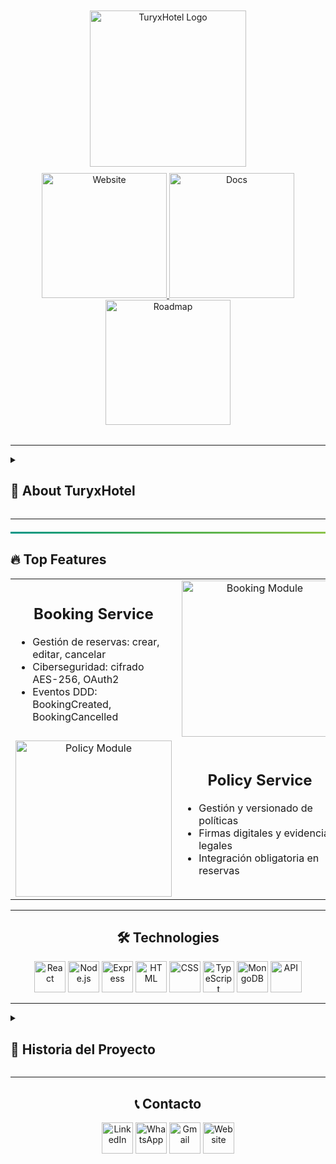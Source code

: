 <div align="center">
   <div style="gap: 10px; padding: 10px 20px;">        
       <img src="https://github.com/user-attachments/assets/xxxxxxxxxxxx" alt="TuryxHotel Logo" width="250">
   </div> 

   <table align="center">
      <tr>
         <a href="https://turyxhotel.netlify.app/" target="_blank" rel="noopener noreferrer">
            <img src="https://github.com/user-attachments/assets/yyyyyyyyyyyy" alt="Website" width="200"> 
         </a>  
      </tr>  
      <tr>
         <a href="https://drive.google.com/drive/folders/xxxxxxxxxxxxxxxxx" target="_blank" rel="noopener noreferrer">
            <img src="https://github.com/user-attachments/assets/zzzzzzzzzzzz" alt="Docs" width="200"> 
         </a>    
      </tr>
      <tr>   
         <a href="https://roadmap.sh/projects/turyxhotel" target="_blank" rel="noopener noreferrer">
            <img src="https://github.com/user-attachments/assets/aaaaaaaaaaaa" alt="Roadmap" width="200"> 
         </a>     
      </tr>
   </table>
</div>

---

<details>
   <summary><h2>🏨 About TuryxHotel</h2></summary>
<p align="center">

**TuryxHotel** es una plataforma integral para gestión hotelera con enfoque en **automatización**, **seguridad** y **experiencia del usuario**.  

✔ Gestión de reservas con ciberseguridad avanzada  
✔ Pasarela de pagos segura y tokenizada  
✔ Integración con WhatsApp y flujos automatizados (**n8n**)  
✔ Sistema de roles y perfiles para clientes, empresarios y administradores  
✔ Cumplimiento legal con módulo de políticas y auditoría  

</p>

<table align="center">
  <tr>
    <td align="right">
      <h2>🚀 Módulos Principales</h2>
      🔐 Servicio de Reserva con Ciberseguridad  
      💬 Chat y Grupos Estilo Red Social  
      📲 Integración con WhatsApp + n8n  
      💳 Pasarela de Pago Segura  
      👥 Sistema de Roles y Perfiles  
      🖼 Galería de Imágenes para Hoteles  
    </td>
    <td align="left">
       <a href="https://turyxhotel.netlify.app/">
       <img src="https://github.com/user-attachments/assets/bbbbbbbbbbbb" alt="App Preview" width="150">          
       </a>                     
       <a href="https://github.com/turyxhotel">
       <img src="https://github.com/user-attachments/assets/cccccccccccc" alt="GitHub" width="150">           
       </a>
    </td>
  </tr>
</table>
</details>

---

<hr style="border: none; height: 3px; background: linear-gradient(90deg, #009688, #4CAF50, #8BC34A); margin: 20px 0;">

<div>
   <h2>🔥 Top Features</h2>
   <table>
      <tr>
         <td>
            <div>
               <h2 align="center">Booking Service</h2>
               <ul>
                  <li>Gestión de reservas: crear, editar, cancelar</li>
                  <li>Ciberseguridad: cifrado AES-256, OAuth2</li>
                  <li>Eventos DDD: BookingCreated, BookingCancelled</li>
               </ul>
            </div>
         </td>
         <td align="center">
            <img src="https://github.com/user-attachments/assets/dddddddddddd" alt="Booking Module" width="250">
         </td>
      </tr>
      <tr>
         <td align="center">
            <img src="https://github.com/user-attachments/assets/eeeeeeeeeeee" alt="Policy Module" width="250">
         </td>
         <td>
            <div>
               <h2 align="center">Policy Service</h2>
               <ul>
                  <li>Gestión y versionado de políticas</li>
                  <li>Firmas digitales y evidencias legales</li>
                  <li>Integración obligatoria en reservas</li>
               </ul>
            </div>
         </td>
      </tr>
   </table>
</div>

---

<div align="center">
   <h2>🛠️ Technologies</h2>
   <p>
      <img src="https://github.com/user-attachments/assets/1eac8c20-efcf-45db-85ec-ae4bc656f06e" alt="React" width="50">
      <img src="https://github.com/user-attachments/assets/6091c091-8402-4a85-bb36-c48c3ff1d4ab" alt="Node.js" width="50">
      <img src="https://github.com/user-attachments/assets/37191562-bdc1-418d-888f-3de19f7dfe32" alt="Express" width="50">
      <img src="https://github.com/user-attachments/assets/51e27ad2-ded7-4994-ac7f-83aaa90cd221" alt="HTML" width="50">
      <img src="https://github.com/user-attachments/assets/7f33a537-4264-4d93-b5e1-ffce585b208f" alt="CSS" width="50">
      <img src="https://github.com/user-attachments/assets/4685736e-7ce9-45e9-b6c5-2d9ac7e4f0ab" alt="TypeScript" width="50">
      <img src="https://github.com/user-attachments/assets/9646bc56-c90b-45ef-98c4-df67e20ca65d" alt="MongoDB" width="50">
      <img src="https://github.com/user-attachments/assets/90cc58dd-fa77-4868-b1fc-e95bc8e6de3d" alt="API" width="50">
   </p>
</div>

---

<details>
   <summary><h2>📜 Historia del Proyecto</h2></summary>
<p>
TuryxHotel nació con la visión de transformar la industria hotelera mediante una plataforma digital que **automatiza procesos**, **garantiza la seguridad** y **mejora la experiencia tanto para viajeros como para hoteles**.  
El proyecto se basa en una arquitectura **DDD + Microservicios**, asegurando escalabilidad y resiliencia.  
Próximamente incorporaremos **IA para análisis legal**, **microservicios con Kubernetes** y **app móvil en React Native**.  
</p>
</details>

---

<div align="center">
   <h2>📞 Contacto</h2>
   <a href="https://www.linkedin.com/in/tu-perfil/"><img src="https://github.com/user-attachments/assets/a8263dbd-7b6c-448f-9c08-f2921c73170c" alt="LinkedIn" width="50"></a>
   <a href="https://wa.me/message/tu-whatsapp-id"><img src="https://github.com/user-attachments/assets/4a5b3f00-7420-4785-b3e8-ec42be6d31f7" alt="WhatsApp" width="50"></a>
   <a href="mailto:contacto@turyxhotel.com"><img src="https://github.com/user-attachments/assets/b0cd5e5c-bfd8-4f2c-ae3a-e0d5defadc76" alt="Gmail" width="50"></a>
   <a href="https://turyxhotel.netlify.app/"><img src="https://github.com/user-attachments/assets/e2041a1a-6ef9-4cf7-a5a5-4b4029234097" alt="Website" width="50"></a>
</div>



